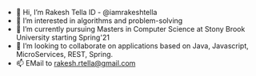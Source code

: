 - 👋 Hi, I’m Rakesh Tella ID - @iamrakeshtella
- 👀 I’m interested in algorithms and problem-solving
- 🌱 I’m currently pursuing Masters in Computer Science at Stony Brook University starting Spring'21
- 💞️ I’m looking to collaborate on applications based on Java, Javascript, MicroServices, REST, Spring.
- 📫 EMail to rakesh.rtella@gmail.com

<!---
iamrakeshtella/iamrakeshtella is a ✨ special ✨ repository because its `README.md` (this file) appears on your GitHub profile.
You can click the Preview link to take a look at your changes.
--->
